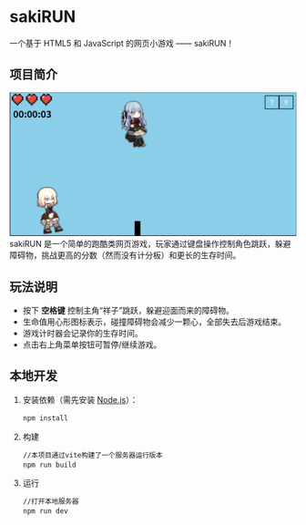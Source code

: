 # sakiRUN

一个基于 HTML5 和 JavaScript 的网页小游戏 —— sakiRUN！

## 项目简介
![程序运行截图](./assets/whenRunning.png)
sakiRUN 是一个简单的跑酷类网页游戏，玩家通过键盘操作控制角色跳跃，躲避障碍物，挑战更高的分数（然而没有计分板）和更长的生存时间。

## 玩法说明

- 按下 **空格键** 控制主角“祥子”跳跃，躲避迎面而来的障碍物。
- 生命值用心形图标表示，碰撞障碍物会减少一颗心，全部失去后游戏结束。
- 游戏计时器会记录你的生存时间。
- 点击右上角菜单按钮可暂停/继续游戏。

## 本地开发

1. 安装依赖（需先安装 [Node.js](https://nodejs.org/)）：

   ```sh
   npm install
2. 构建
   ```sh
   //本项目通过vite构建了一个服务器运行版本
   npm run build

3. 运行
   ```sh
   //打开本地服务器
   npm run dev
   
